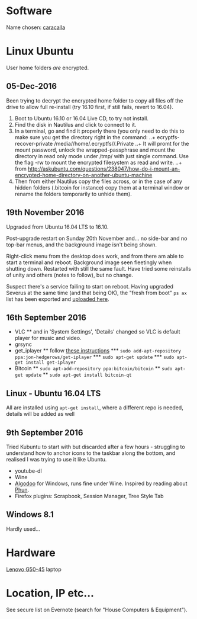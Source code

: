 # Software

Name chosen: [caracalla](http://www.roman-emperors.org/caracala.htm)

# Linux Ubuntu
User home folders *are* encrypted.

## 05-Dec-2016
Been trying to decrypt the encrypted home folder to copy all files off the drive to allow full re-install (try 16.10 first, if still fails, revert to 16.04).

1. Boot to Ubuntu 16.10 or 16.04 Live CD, to try not install.
2. Find the disk in Nautilus and click to connect to it.
3. In a terminal, go and find it properly there (you only need to do this to make sure you get the directory right in the command:
..+ ecryptfs-recover-private /media/<UUID>/home/.ecryptfs/<USERNAME>/.Private
..+ It will promt for the mount password, unlock the wrapped-passphrase and mount the directory in read only mode under /tmp/ with just single command. Use the flag -rw to mount the encrypted filesystem as read and write.
..+ from http://askubuntu.com/questions/238047/how-do-i-mount-an-encrypted-home-directory-on-another-ubuntu-machine
4. Then from either Nautilus copy the files across, or in the case of any hidden folders (.bitcoin for instance) copy them at a terminal window or rename the folders temporarily to unhide them).


## 19th November 2016
Upgraded from Ubuntu 16.04 LTS to 16.10.

Post-upgrade restart on Sunday 20th November and... no side-bar and no top-bar menus, and the background image isn't being shown.

Right-click menu from the desktop does work, and from there am able to start a terminal and reboot.  Background image seen fleetingly when shutting down.  Restarted with still the same fault.  Have tried some reinstalls of unity and others (notes to follow), but no change.

Suspect there's a service failing to start on reboot.  Having upgraded Severus at the same time (and that being OK), the "fresh from boot" `ps ax` list has been exported and [uploaded here](https://github.com/cjjmccray/home_machines/blob/master/severus_process_list.txt).

## 16th September 2016
* VLC
** and in 'System Settings', 'Details' changed so VLC is default player for music and video.
* grsync
* get_iplayer
** follow [these instructions](http://www.christopherdowning.co.uk/2012/01/11/a-basic-get_iplayer-tutorial/)
*** `sudo add-apt-repository ppa:jon-hedgerows/get-iplayer`
*** `sudo apt-get update`
*** `sudo apt-get install get-iplayer`
* Bitcoin
** `sudo apt-add-repository ppa:bitcoin/bitcoin`
** `sudo apt-get update`
** `sudo apt-get install bitcoin-qt`

## Linux - Ubuntu 16.04 LTS
All are installed using `apt-get install`, where a different repo is needed, details will be added as well
## 9th September 2016
Tried Kubuntu to start with but discarded after a few hours - struggling to understand how to anchor icons to the taskbar along the bottom, and realised I was trying to use it like Ubuntu.
* youtube-dl
* Wine
* [Algodoo](http://www.algodoo.com/) for Windows, runs fine under Wine.  Inspired by reading about [Phun](https://en.wikipedia.org/wiki/Phun).
* Firefox plugins: Scrapbook, Session Manager, Tree Style Tab

## Windows 8.1
Hardly used...


# Hardware
[Lenovo G50-45](http://shop.lenovo.com/gb/en/laptops/lenovo/g-series/g50-45/) laptop


# Location, IP etc...
See secure list on Evernote (search for "House Computers & Equipment").
